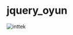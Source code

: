 # jquery_oyun

![inttek](https://user-images.githubusercontent.com/61845577/94925251-97665080-04c7-11eb-99d7-71698c033db9.gif)
